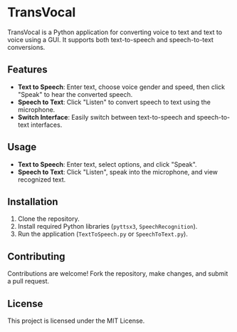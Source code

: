 # TransVocal

TransVocal is a Python application for converting voice to text and text to voice using a GUI. It supports both text-to-speech and speech-to-text conversions.

## Features

- **Text to Speech**: Enter text, choose voice gender and speed, then click "Speak" to hear the converted speech.
- **Speech to Text**: Click "Listen" to convert speech to text using the microphone.
- **Switch Interface**: Easily switch between text-to-speech and speech-to-text interfaces.

## Usage

- **Text to Speech**: Enter text, select options, and click "Speak".
- **Speech to Text**: Click "Listen", speak into the microphone, and view recognized text.

## Installation

1. Clone the repository.
2. Install required Python libraries (`pyttsx3`, `SpeechRecognition`).
3. Run the application (`TextToSpeech.py` or `SpeechToText.py`).

## Contributing

Contributions are welcome! Fork the repository, make changes, and submit a pull request.

## License

This project is licensed under the MIT License.
